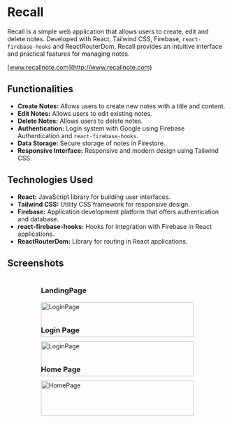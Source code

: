 # Recall

Recall is a simple web application that allows users to create, edit and delete notes. Developed with React, Tailwind CSS, Firebase, `react-firebase-hooks` and ReactRouterDom, Recall provides an intuitive interface and practical features for managing notes.

[www.recallnote.com](http://www.recallnote.com)

## Functionalities

- **Create Notes:** Allows users to create new notes with a title and content.
- **Edit Notes:** Allows users to edit existing notes.
- **Delete Notes:** Allows users to delete notes.
- **Authentication:** Login system with Google using Firebase Authentication and `react-firebase-hooks`.
- **Data Storage:** Secure storage of notes in Firestore.
- **Responsive Interface:** Responsive and modern design using Tailwind CSS.

## Technologies Used

- **React:** JavaScript library for building user interfaces.
- **Tailwind CSS:** Utility CSS framework for responsive design.
- **Firebase:** Application development platform that offers authentication and database.
- **react-firebase-hooks:** Hooks for integration with Firebase in React applications.
- **ReactRouterDom:** Library for routing in React applications.

## Screenshots

<div style="display: flex; flex-wrap: wrap; gap: 10px; justify-content: space-around;">
<div style="flex: 1; min-width: 250px; max-width: 350px;">
    <h3>LandingPage</h3>
    <img src="https://github.com/Gabrielleobeltrao/Recall/assets/129813388/bde84919-49ac-43b1-83d7-130c6c7e075c" alt="LoginPage" style="width: 100%; height: auto;"/>
  </div>
  <div style="flex: 1; min-width: 250px; max-width: 350px;">
    <h3>Login Page</h3>
    <img src="https://github.com/Gabrielleobeltrao/Recall/assets/129813388/2ae0a0a1-96ee-48f0-b3cb-34bd1344df3a" alt="LoginPage" style="width: 100%; height: auto;"/>
  </div>
  <div style="flex: 1; min-width: 250px; max-width: 350px;">
    <h3>Home Page</h3>
    <img src="https://github.com/Gabrielleobeltrao/Recall/assets/129813388/05a56549-c37f-492e-9d32-3ff00de2adad" alt="HomePage" style="width: 100%; height: auto;"/>
  </div>
</div>